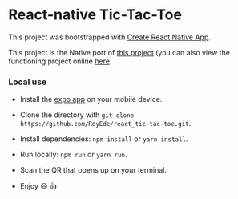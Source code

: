 # React-native Tic-Tac-Toe
This project was bootstrapped with [Create React Native App](https://github.com/react-community/create-react-native-app).

This project is the Native port of [this project](https://github.com/RoyEde/react_tic-tac-toe) (you can also view the functioning project online [here](https://royede.github.io/react_tic-tac-toe/).

### Local use
* Install the [expo app](https://play.google.com/store/apps/details?id=host.exp.exponent&hl=en) on your mobile device.

* Clone the directory with `git clone https://github.com/RoyEde/react_tic-tac-toe.git`.

* Install dependencies: `npm install` or `yarn install`.

* Run locally: `npm run` or `yarn run`.

* Scan the QR that opens up on your terminal.

* Enjoy :smile: :+1:
